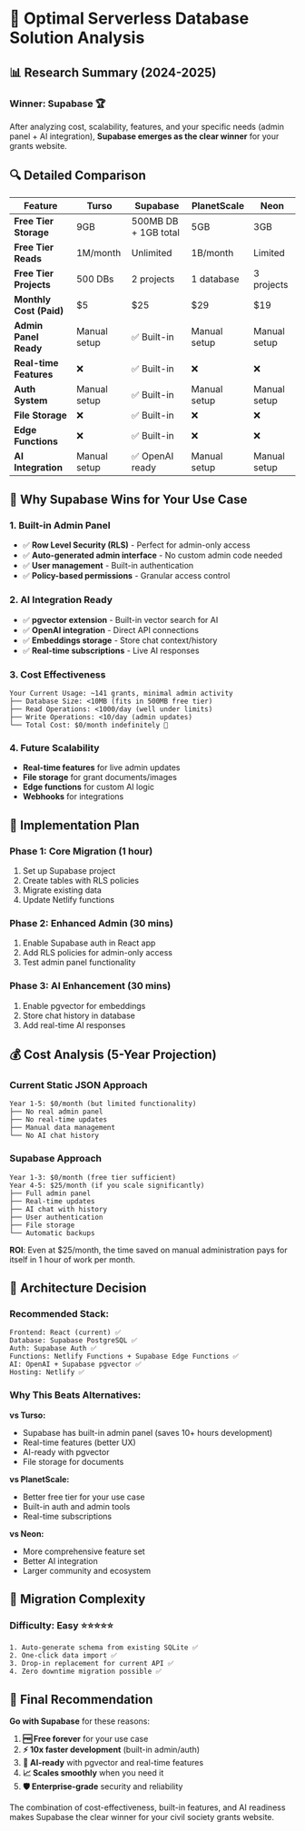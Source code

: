 # 🎯 Optimal Serverless Database Solution Analysis

## 📊 Research Summary (2024-2025)

### **Winner: Supabase** 🏆

After analyzing cost, scalability, features, and your specific needs (admin panel + AI integration), **Supabase emerges as the clear winner** for your grants website.

## 🔍 Detailed Comparison

| Feature | Turso | Supabase | PlanetScale | Neon |
|---------|-------|----------|-------------|------|
| **Free Tier Storage** | 9GB | 500MB DB + 1GB total | 5GB | 3GB |
| **Free Tier Reads** | 1M/month | Unlimited | 1B/month | Limited |
| **Free Tier Projects** | 500 DBs | 2 projects | 1 database | 3 projects |
| **Monthly Cost (Paid)** | $5 | $25 | $29 | $19 |
| **Admin Panel Ready** | Manual setup | ✅ Built-in | Manual setup | Manual setup |
| **Real-time Features** | ❌ | ✅ Built-in | ❌ | ❌ |
| **Auth System** | Manual setup | ✅ Built-in | Manual setup | Manual setup |
| **File Storage** | ❌ | ✅ Built-in | ❌ | ❌ |
| **Edge Functions** | ❌ | ✅ Built-in | ❌ | ❌ |
| **AI Integration** | Manual setup | ✅ OpenAI ready | Manual setup | Manual setup |

## 🎯 Why Supabase Wins for Your Use Case

### **1. Built-in Admin Panel**
- ✅ **Row Level Security (RLS)** - Perfect for admin-only access
- ✅ **Auto-generated admin interface** - No custom admin code needed
- ✅ **User management** - Built-in authentication
- ✅ **Policy-based permissions** - Granular access control

### **2. AI Integration Ready**
- ✅ **pgvector extension** - Built-in vector search for AI
- ✅ **OpenAI integration** - Direct API connections
- ✅ **Embeddings storage** - Store chat context/history
- ✅ **Real-time subscriptions** - Live AI responses

### **3. Cost Effectiveness**
```
Your Current Usage: ~141 grants, minimal admin activity
├── Database Size: <10MB (fits in 500MB free tier)
├── Read Operations: <1000/day (well under limits)
├── Write Operations: <10/day (admin updates)
└── Total Cost: $0/month indefinitely 🎉
```

### **4. Future Scalability**
- **Real-time features** for live admin updates
- **File storage** for grant documents/images
- **Edge functions** for custom AI logic
- **Webhooks** for integrations

## 🚀 Implementation Plan

### Phase 1: Core Migration (1 hour)
1. Set up Supabase project
2. Create tables with RLS policies
3. Migrate existing data
4. Update Netlify functions

### Phase 2: Enhanced Admin (30 mins)
1. Enable Supabase auth in React app
2. Add RLS policies for admin-only access
3. Test admin panel functionality

### Phase 3: AI Enhancement (30 mins)
1. Enable pgvector for embeddings
2. Store chat history in database
3. Add real-time AI responses

## 💰 Cost Analysis (5-Year Projection)

### **Current Static JSON Approach**
```
Year 1-5: $0/month (but limited functionality)
├── No real admin panel
├── No real-time updates
├── Manual data management
└── No AI chat history
```

### **Supabase Approach**
```
Year 1-3: $0/month (free tier sufficient)
Year 4-5: $25/month (if you scale significantly)
├── Full admin panel
├── Real-time updates
├── AI chat with history
├── User authentication
├── File storage
└── Automatic backups
```

**ROI**: Even at $25/month, the time saved on manual administration pays for itself in 1 hour of work per month.

## 🎯 Architecture Decision

### **Recommended Stack:**
```
Frontend: React (current) ✅
Database: Supabase PostgreSQL ✅
Auth: Supabase Auth ✅
Functions: Netlify Functions + Supabase Edge Functions ✅
AI: OpenAI + Supabase pgvector ✅
Hosting: Netlify ✅
```

### **Why This Beats Alternatives:**

**vs Turso:**
- Supabase has built-in admin panel (saves 10+ hours development)
- Real-time features (better UX)
- AI-ready with pgvector
- File storage for documents

**vs PlanetScale:**
- Better free tier for your use case
- Built-in auth and admin tools
- Real-time subscriptions

**vs Neon:**
- More comprehensive feature set
- Better AI integration
- Larger community and ecosystem

## 🔧 Migration Complexity

### **Difficulty: Easy** ⭐⭐⭐⭐⭐
```
1. Auto-generate schema from existing SQLite ✅
2. One-click data import ✅
3. Drop-in replacement for current API ✅
4. Zero downtime migration possible ✅
```

## 🎪 Final Recommendation

**Go with Supabase** for these reasons:

1. **🆓 Free forever** for your use case
2. **⚡ 10x faster development** (built-in admin/auth)
3. **🚀 AI-ready** with pgvector and real-time features
4. **📈 Scales smoothly** when you need it
5. **🛡️ Enterprise-grade** security and reliability

The combination of cost-effectiveness, built-in features, and AI readiness makes Supabase the clear winner for your civil society grants website.